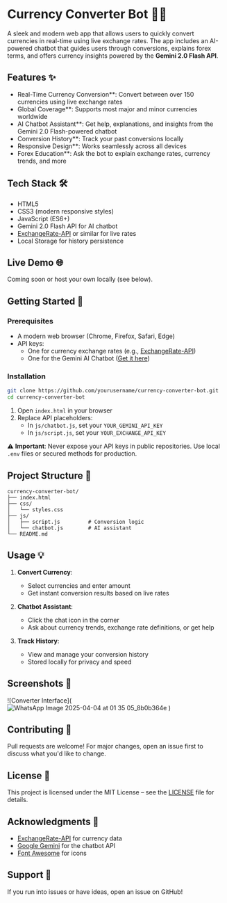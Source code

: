 
# Currency Converter Bot 💱🤖
A sleek and modern web app that allows users to quickly convert currencies in real-time using live exchange rates. The app includes an AI-powered chatbot that guides users through conversions, explains forex terms, and offers currency insights powered by the **Gemini 2.0 Flash API**.

## Features ✨

-  Real-Time Currency Conversion**: Convert between over 150 currencies using live exchange rates  
-  Global Coverage**: Supports most major and minor currencies worldwide  
-  AI Chatbot Assistant**: Get help, explanations, and insights from the Gemini 2.0 Flash-powered chatbot  
-  Conversion History**: Track your past conversions locally  
-  Responsive Design**: Works seamlessly across all devices  
-  Forex Education**: Ask the bot to explain exchange rates, currency trends, and more  

## Tech Stack 🛠️

- HTML5  
- CSS3 (modern responsive styles)  
- JavaScript (ES6+)  
- Gemini 2.0 Flash API for AI chatbot  
- [ExchangeRate-API](https://www.exchangerate-api.com/) or similar for live rates  
- Local Storage for history persistence  

## Live Demo 🌐

Coming soon or host your own locally (see below).  

## Getting Started 🚀

### Prerequisites

- A modern web browser (Chrome, Firefox, Safari, Edge)  
- API keys:
  - One for currency exchange rates (e.g., [ExchangeRate-API](https://www.exchangerate-api.com/))
  - One for the Gemini AI Chatbot ([Get it here](https://makersuite.google.com/app/apikey))

### Installation

```bash
git clone https://github.com/yourusername/currency-converter-bot.git
cd currency-converter-bot
```

1. Open `index.html` in your browser  
2. Replace API placeholders:
   - In `js/chatbot.js`, set your `YOUR_GEMINI_API_KEY`
   - In `js/script.js`, set your `YOUR_EXCHANGE_API_KEY`

⚠️ **Important**: Never expose your API keys in public repositories. Use local `.env` files or secured methods for production.

## Project Structure 📁

```
currency-converter-bot/
├── index.html
├── css/
│   └── styles.css
├── js/
│   ├── script.js         # Conversion logic
│   └── chatbot.js        # AI assistant
└── README.md
```

## Usage 💡

1. **Convert Currency**:
   - Select currencies and enter amount
   - Get instant conversion results based on live rates  

2. **Chatbot Assistant**:
   - Click the chat icon in the corner
   - Ask about currency trends, exchange rate definitions, or get help  

3. **Track History**:
   - View and manage your conversion history  
   - Stored locally for privacy and speed  

## Screenshots 📸

![Converter Interface](![WhatsApp Image 2025-04-04 at 01 35 05_8b0b364e](https://github.com/user-attachments/assets/fd2aacb1-be99-445b-9418-27f847df6899)
)  

## Contributing 🤝

Pull requests are welcome! For major changes, open an issue first to discuss what you'd like to change.

## License 📄

This project is licensed under the MIT License – see the [LICENSE](LICENSE) file for details.

## Acknowledgments 🙏

- [ExchangeRate-API](https://www.exchangerate-api.com/) for currency data  
- [Google Gemini](https://ai.google.dev/) for the chatbot API  
- [Font Awesome](https://fontawesome.com/) for icons  

## Support 💬

If you run into issues or have ideas, open an issue on GitHub!
